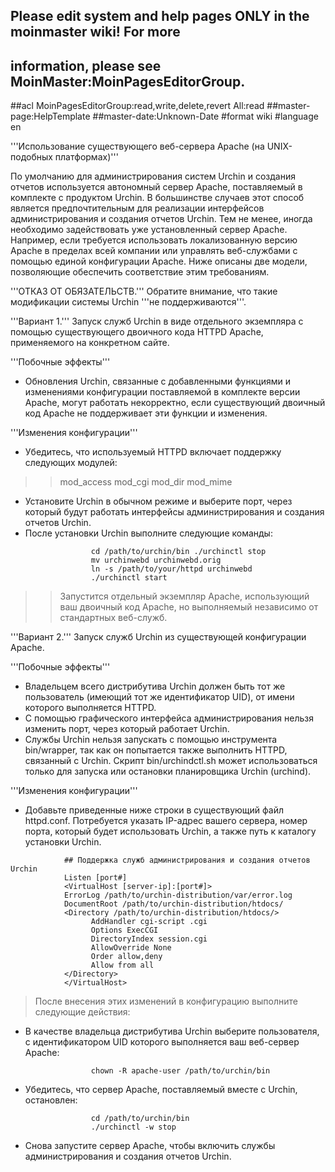 ## Please edit system and help pages ONLY in the moinmaster wiki! For more
## information, please see MoinMaster:MoinPagesEditorGroup.
##acl MoinPagesEditorGroup:read,write,delete,revert All:read
##master-page:HelpTemplate
##master-date:Unknown-Date
#format wiki
#language en

'''Использование существующего веб-сервера Apache (на UNIX-подобных платформах)'''


По умолчанию для администрирования систем Urchin и создания отчетов используется автономный сервер Apache, поставляемый в комплекте с продуктом Urchin. В большинстве случаев этот способ является предпочтительным для реализации интерфейсов администрирования и создания отчетов Urchin. Тем не менее, иногда необходимо задействовать уже установленный сервер Apache. Например, если требуется использовать локализованную версию Apache в пределах всей компании или управлять веб-службами с помощью единой конфигурации Apache. Ниже описаны две модели, позволяющие обеспечить соответствие этим требованиям.

'''ОТКАЗ ОТ ОБЯЗАТЕЛЬСТВ.''' Обратите внимание, что такие модификации системы Urchin '''не поддерживаются'''.

'''Вариант 1.''' Запуск служб Urchin в виде отдельного экземпляра с помощью существующего двоичного кода HTTPD Apache, применяемого на конкретном сайте.

'''Побочные эффекты'''
  * Обновления Urchin, связанные с добавленными функциями и изменениями конфигурации поставляемой в комплекте версии Apache, могут работать некорректно, если существующий двоичный код Apache не поддерживает эти функции и изменения.

'''Изменения конфигурации'''

  * Убедитесь, что используемый HTTPD включает поддержку следующих модулей:
> > mod\_access
> > mod\_cgi
> > mod\_dir
> > mod\_mime
  * Установите Urchin в обычном режиме и выберите порт, через который будут работать интерфейсы администрирования и создания отчетов Urchin.
  * После установки Urchin выполните следующие команды:
```
                  cd /path/to/urchin/bin ./urchinctl stop
                  mv urchinwebd urchinwebd.orig
                  ln -s /path/to/your/httpd urchinwebd
                  ./urchinctl start
```
> > Запустится отдельный экземпляр Apache, использующий ваш двоичный код Apache, но выполняемый независимо от стандартных веб-служб.

'''Вариант 2.''' Запуск служб Urchin из существующей конфигурации Apache.

'''Побочные эффекты'''

  * Владельцем всего дистрибутива Urchin должен быть тот же пользователь (имеющий тот же идентификатор UID), от имени которого выполняется HTTPD.
  * С помощью графического интерфейса администрирования нельзя изменить порт, через который работает Urchin.
  * Службы Urchin нельзя запускать с помощью инструмента bin/wrapper, так как он попытается также выполнить HTTPD, связанный с Urchin. Скрипт bin/urchindctl.sh может использоваться только для запуска или остановки планировщика Urchin (urchind).

'''Изменения конфигурации'''


  * Добавьте приведенные ниже строки в существующий файл httpd.conf. Потребуется указать IP-адрес вашего сервера, номер порта, который будет использовать Urchin, а также путь к каталогу установки Urchin.
```
            ## Поддержка служб администрирования и создания отчетов Urchin
            Listen [port#]
            <VirtualHost [server-ip]:[port#]>
            ErrorLog /path/to/urchin-distribution/var/error.log
            DocumentRoot /path/to/urchin-distribution/htdocs/
            <Directory /path/to/urchin-distribution/htdocs/>
                  AddHandler cgi-script .cgi
                  Options ExecCGI
                  DirectoryIndex session.cgi
                  AllowOverride None
                  Order allow,deny
                  Allow from all
            </Directory>
            </VirtualHost> 
```

> После внесения этих изменений в конфигурацию выполните следующие действия:

  * В качестве владельца дистрибутива Urchin выберите пользователя, с идентификатором UID которого выполняется ваш веб-сервер Apache:
```
                  chown -R apache-user /path/to/urchin/bin
```

  * Убедитесь, что сервер Apache, поставляемый вместе с Urchin, остановлен:
```
                  cd /path/to/urchin/bin
                  ./urchinctl -w stop
```

  * Снова запустите сервер Apache, чтобы включить службы администрирования и создания отчетов Urchin.